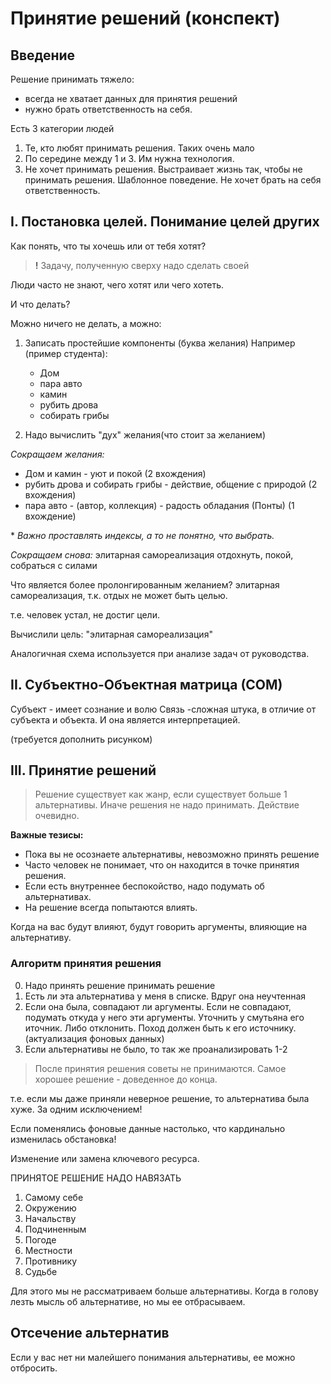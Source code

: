# Принятие решений (конспект)
## Введение
Решение принимать тяжело: 
* всегда не хватает данных для принятия решений
* нужно брать ответственность на себя.

Есть 3 категории людей
 1. Те, кто любят принимать решения. Таких очень мало
 2. По середине между 1 и 3. Им нужна технология.
 3. Не хочет принимать решения. Выстраивает жизнь так, чтобы не принимать решения. Шаблонное поведение. Не хочет брать на себя ответственность.

## I. Постановка целей. Понимание целей других

Как понять, что ты хочешь или от тебя хотят?
> **!** Задачу, полученную сверху надо сделать своей

Люди часто не знают, чего хотят или чего хотеть.

И что делать?

Можно ничего не делать, а можно:
1. Записать простейшие компоненты (буква желания)
   Например (пример студента):
   * Дом
   * пара авто
   * камин
   * рубить дрова
   * собирать грибы

2. Надо вычислить "дух" желания(что стоит за желанием)

*Сокращаем желания:*
* Дом и камин - уют и покой (2 вхождения)
* рубить дрова и собирать грибы - действие, общение с природой (2 вхождения)
* пара авто - (автор, коллекция) - радость обладания (Понты) (1 вхождение)

\* *Важно проставлять индексы, а то не понятно, что выбрать.*

*Сокращаем снова:*
элитарная самореализация 
отдохнуть, покой, собраться с силами

Что является более пролонгированным желанием?
элитарная самореализация, т.к. отдых не может быть целью.

т.е. человек устал, не достиг цели.

Вычислили цель:  "элитарная самореализация" 

Аналогичная схема используется при анализе задач от руководства.

## II. Субъектно-Объектная матрица (СОМ)
Субъект - имеет сознание и волю
Связь -сложная штука, в отличие от субъекта и объекта. 
И она является интерпретацией.

(требуется дополнить рисунком) 

## III. Принятие решений

>Решение существует как жанр, если существует больше 1 альтернативы. Иначе решения не надо принимать. Действие очевидно.

**Важные тезисы:**
* Пока вы не осознаете альтернативы, невозможно принять решение
* Часто человек не понимает, что он находится в точке принятия решения.
* Если есть внутреннее беспокойство, надо подумать об альтернативах. 
* На решение всегда попытаются влиять.

Когда на вас будут влияют, будут говорить аргументы, влияющие на альтернативу.

### Алгоритм принятия решения

0. Надо принять решение принимать решение
1. Есть ли эта альтернатива у меня в списке. Вдруг она неучтенная 
2. Если она была, совпадают ли аргументы. Если не совпадают, подумать откуда у него эти аргументы. Уточнить у  смутьяна его иточник. Либо отклонить. Поход должен быть к его источнику. (актуализация фоновых данных)
 1. Если альтернативы не было, то так же проанализировать 1-2

> После принятия решения советы не принимаются.
> Самое хорошее решение - доведенное до конца.

т.е. если мы даже приняли неверное решение, то альтернатива была хуже.
За одним исключением!

Если поменялись фоновые данные настолько, что кардинально изменилась обстановка!

Изменение или замена ключевого ресурса.

ПРИНЯТОЕ РЕШЕНИЕ НАДО НАВЯЗАТЬ
1. Самому себе
2. Окружению
3. Начальству
4. Подчиненным
5. Погоде
6. Местности
7. Противнику
8. Судьбе

Для этого мы не рассматриваем больше альтернативы. Когда в голову лезть мысль об альтернативе, но мы ее отбрасываем. 

## Отсечение альтернатив
Если у вас нет ни малейшего понимания альтернативы, ее можно отбросить.


